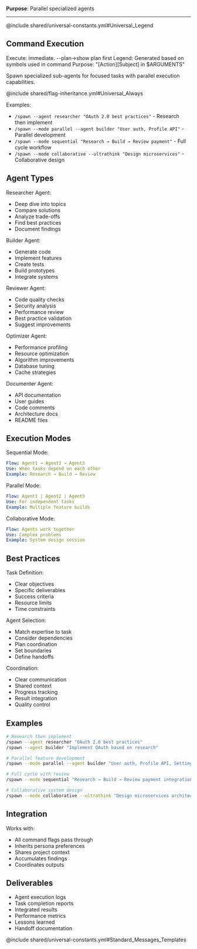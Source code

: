 **Purpose**: Parallel specialized agents

---

@include shared/universal-constants.yml#Universal_Legend

## Command Execution
Execute: immediate. --plan→show plan first
Legend: Generated based on symbols used in command
Purpose: "[Action][Subject] in $ARGUMENTS"

Spawn specialized sub-agents for focused tasks with parallel execution capabilities.

@include shared/flag-inheritance.yml#Universal_Always

Examples:
- `/spawn --agent researcher "OAuth 2.0 best practices"` - Research then implement
- `/spawn --mode parallel --agent builder "User auth, Profile API"` - Parallel development
- `/spawn --mode sequential "Research → Build → Review payment"` - Full cycle workflow
- `/spawn --mode collaborative --ultrathink "Design microservices"` - Collaborative design

## Agent Types

Researcher Agent:
- Deep dive into topics
- Compare solutions
- Analyze trade-offs
- Find best practices
- Document findings

Builder Agent:
- Generate code
- Implement features
- Create tests
- Build prototypes
- Integrate systems

Reviewer Agent:
- Code quality checks
- Security analysis
- Performance review
- Best practice validation
- Suggest improvements

Optimizer Agent:
- Performance profiling
- Resource optimization
- Algorithm improvements
- Database tuning
- Cache strategies

Documenter Agent:
- API documentation
- User guides
- Code comments
- Architecture docs
- README files

## Execution Modes

Sequential Mode:
```yaml
Flow: Agent1 → Agent2 → Agent3
Use: When tasks depend on each other
Example: Research → Build → Review
```

Parallel Mode:
```yaml
Flow: Agent1 | Agent2 | Agent3
Use: For independent tasks
Example: Multiple feature builds
```

Collaborative Mode:
```yaml
Flow: Agents work together
Use: Complex problems
Example: System design session
```

## Best Practices

Task Definition:
- Clear objectives
- Specific deliverables
- Success criteria
- Resource limits
- Time constraints

Agent Selection:
- Match expertise to task
- Consider dependencies
- Plan coordination
- Set boundaries
- Define handoffs

Coordination:
- Clear communication
- Shared context
- Progress tracking
- Result integration
- Quality control

## Examples

```bash
# Research then implement
/spawn --agent researcher "OAuth 2.0 best practices"
/spawn --agent builder "Implement OAuth based on research"

# Parallel feature development
/spawn --mode parallel --agent builder "User auth, Profile API, Settings UI"

# Full cycle with review
/spawn --mode sequential "Research → Build → Review payment integration"

# Collaborative system design
/spawn --mode collaborative --ultrathink "Design microservices architecture"
```

## Integration

Works with:
- All command flags pass through
- Inherits persona preferences
- Shares project context
- Accumulates findings
- Coordinates outputs

## Deliverables

- Agent execution logs
- Task completion reports
- Integrated results
- Performance metrics
- Lessons learned
- Handoff documentation

@include shared/universal-constants.yml#Standard_Messages_Templates